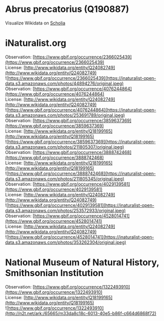 
Abrus precatorius (Q190887)
===========================
  
Visualize Wikidata on [Scholia](https://scholia.toolforge.org/taxon/Q190887)
# iNaturalist.org
  
Observation: [https://www.gbif.org/occurrence/2366025439](https://www.gbif.org/occurrence/2366025439)  
License: [http://www.wikidata.org/entity/Q24082749](http://www.wikidata.org/entity/Q24082749)  
![https://www.gbif.org/occurrence/2366025439](https://inaturalist-open-data.s3.amazonaws.com/photos/44894276/original.jpeg)  
Observation: [https://www.gbif.org/occurrence/4076244864](https://www.gbif.org/occurrence/4076244864)  
License: [http://www.wikidata.org/entity/Q24082749](http://www.wikidata.org/entity/Q24082749)  
![https://www.gbif.org/occurrence/4076244864](https://inaturalist-open-data.s3.amazonaws.com/photos/253691789/original.jpeg)  
Observation: [https://www.gbif.org/occurrence/3859637369](https://www.gbif.org/occurrence/3859637369)  
License: [http://www.wikidata.org/entity/Q18199165](http://www.wikidata.org/entity/Q18199165)  
![https://www.gbif.org/occurrence/3859637369](https://inaturalist-open-data.s3.amazonaws.com/photos/211805307/original.jpeg)  
Observation: [https://www.gbif.org/occurrence/3888742468](https://www.gbif.org/occurrence/3888742468)  
License: [http://www.wikidata.org/entity/Q18199165](http://www.wikidata.org/entity/Q18199165)  
![https://www.gbif.org/occurrence/3888742468](https://inaturalist-open-data.s3.amazonaws.com/photos/211805345/original.jpeg)  
Observation: [https://www.gbif.org/occurrence/4029139581](https://www.gbif.org/occurrence/4029139581)  
License: [http://www.wikidata.org/entity/Q24082749](http://www.wikidata.org/entity/Q24082749)  
![https://www.gbif.org/occurrence/4029139581](https://inaturalist-open-data.s3.amazonaws.com/photos/253572933/original.jpeg)  
Observation: [https://www.gbif.org/occurrence/4528014741](https://www.gbif.org/occurrence/4528014741)  
License: [http://www.wikidata.org/entity/Q24082749](http://www.wikidata.org/entity/Q24082749)  
![https://www.gbif.org/occurrence/4528014741](https://inaturalist-open-data.s3.amazonaws.com/photos/353262304/original.jpeg)
# National Museum of Natural History, Smithsonian Institution
  
Observation: [https://www.gbif.org/occurrence/1322493910](https://www.gbif.org/occurrence/1322493910)  
License: [http://www.wikidata.org/entity/Q18199165](http://www.wikidata.org/entity/Q18199165)  
![https://www.gbif.org/occurrence/1322493910](http://n2t.net/ark:/65665/m33da8c18c-6013-40e5-b86f-c664d6868f72)